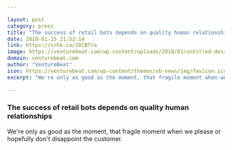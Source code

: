 ```yaml
---

layout: post
category: press
title: "The success of retail bots depends on quality human relationships"
date: 2018-01-15 21:52:14
link: https://vrhk.co/2DlBTra
image: https://venturebeat.com/wp-content/uploads/2018/01/untitled-design-1.jpg?fit=780%2C553&strip=all
domain: venturebeat.com
author: "VentureBeat"
icon: https://venturebeat.com/wp-content/themes/vb-news/img/favicon.ico
excerpt: "We're only as good as the moment, that fragile moment when we please or hopefully don't disappoint the customer."

---
```


### The success of retail bots depends on quality human relationships

We're only as good as the moment, that fragile moment when we please or hopefully don't disappoint the customer.